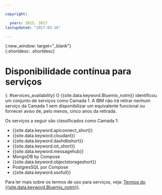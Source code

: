 ```yaml
---

copyright:

  years: 2015, 2017
lastupdated: "2017-03-16"

---
```


{:new_window: target="_blank"}  
{:shortdesc: .shortdesc}


# Disponibilidade contínua para serviços
{: #services_availability}
O {{site.data.keyword.Bluemix_notm}} identificou um conjunto de serviços como Camada 1. A IBM não irá retirar nenhum serviço da Camada 1 sem disponibilizar um equivalente funcional ou fornecer aviso de, pelo menos, cinco anos da retirada.

Os serviços a seguir são classificados como Camada 1:
  * {{site.data.keyword.apiconnect_short}}
  * {{site.data.keyword.cloudant}}
  * {{site.data.keyword.dashdbshort}}
  * {{site.data.keyword.iot_short}}
  * {{site.data.keyword.messagehub}}
  * MongoDB by Compose
  * {{site.data.keyword.objectstorageshort}}
  * PostgresSQL por Compose
  * {{site.data.keyword.ssofull}}


Para ler mais sobre os termos de uso para serviços, veja: [Termos do {{site.data.keyword.Bluemix_notm}}](/docs/navigation/notices.html#terms).
